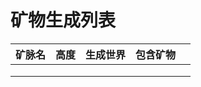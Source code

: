 # 矿物生成列表

| 矿脉名 | 高度 | 生成世界 | 包含矿物 | |
| :--- | :--- | :--- | :--- | :--- |
| | | | | |
| | | | | |
| | | | | |